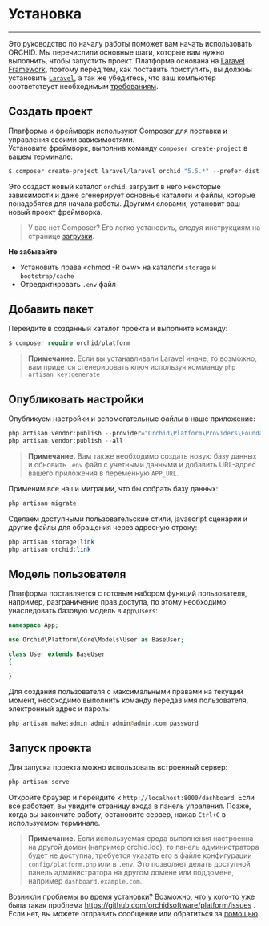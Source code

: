# Установка
----------

Это руководство по началу работы поможет вам начать использовать ORCHID. Мы перечислили основные шаги, которые вам нужно выполнить, чтобы запустить проект. Платформа основана на [Laravel Framework](http://laravel.com), 
поэтому перед тем, как поставить приступить, вы должны установить [`Laravel`](http://laravel.com), а так же убедитесь, что ваш компьютер соответствует необходимым [требованиям](/docs/requirements/).

## Создать проект

Платформа и фреймворк используют Composer для поставки и управления своими зависимостями.   
Установите фреймворк, выполнив команду `composer create-project` в вашем терминале:

```php
$ composer create-project laravel/laravel orchid "5.5.*" --prefer-dist
```

Это создаст новый каталог `orchid`, загрузит в него некоторые зависимости и даже сгенерирует основные каталоги и файлы, которые понадобятся для начала работы. Другими словами, установит ваш новый проект фреймворка.

> У вас нет Composer? Его легко установить, следуя инструкциям на странице [загрузки](https://getcomposer.org/download/).

**Не забывайте**
- Установить права «chmod -R o+w» на каталоги `storage` и `bootstrap/cache`
- Отредактировать `.env` файл


## Добавить пакет

Перейдите в созданный каталог проекта и выполните команду:
```php
$ composer require orchid/platform
```

> **Примечание.** Если вы устанавливали Laravel иначе, то возможно, вам придется сгенерировать ключ
используя комманду `php artisan key:generate`

## Опубликовать настройки

Опубликуем настройки и вспомогательные файлы в наше приложение:
```php
php artisan vendor:publish --provider="Orchid\Platform\Providers\FoundationServiceProvider"
php artisan vendor:publish --all
```


> **Примечание.** Вам также необходимо создать новую базу данных и обновить `.env` файл с учетными данными и добавить URL-адрес вашего приложения в переменную `APP_URL`.


Применим все наши миграции, что бы собрать базу данных:
```php
php artisan migrate
```

Сделаем доступными пользовательские стили, javascript сценарии и другие файлы для обращения через адресную строку:
```php
php artisan storage:link
php artisan orchid:link

```


## Модель пользователя

Платформа поставляется с готовым набором функций пользователя, например, разграничение прав доступа, по этому
необходимо унаследовать базовую модель в `App\Users`:

```php
namespace App;

use Orchid\Platform\Core\Models\User as BaseUser;

class User extends BaseUser
{

}

```

Для создания пользователя с максимальными правами на текущий момент, необходимо выполнить команду передав
имя пользователя, электронный адрес и пароль:
```php
php artisan make:admin admin admin@admin.com password
```

## Запуск проекта

Для запуска проекта можно использовать встроенный сервер:
```php
php artisan serve
```

Откройте браузер и перейдите к `http://localhost:8000/dashboard`. Если все работает, вы увидите страницу входа в панель упраления. Позже, когда вы закончите работу, остановите сервер, нажав `Ctrl+C` в используемом терминале.

> **Примечание.** Если используемая среда выполнения настроенна на другой домен (например orchid.loc),
 то панель администратора будет не доступна, требуется указать его в файле конфигурации `config/platform.php`
 или в `.env`. Это позволяет делать доступной панель администратора на другом домене или поддомене, например `dashboard.example.com`.
 
 
Возникли проблемы во время установки? Возможно, что у кого-то уже была такая проблема https://github.com/orchidsoftware/platform/issues . Если нет, вы можете отправить сообщение или обратиться за [помощью](https://github.com/orchidsoftware/platform/issues).


